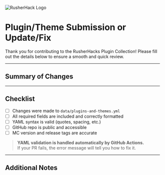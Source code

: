 ![RusherHack Logo](./Assets/RusherHacks/rh_head.png)

# Plugin/Theme Submission or Update/Fix

Thank you for contributing to the RusherHacks Plugin Collection! Please fill out the details below to ensure a smooth and quick review.

---

## Summary of Changes

<!--
Briefly describe what this PR does:
- Add a new plugin or theme?
- Update an existing entry?
- Fix metadata or formatting?
-->

---

## Checklist

- [ ] Changes were made to `data/plugins-and-themes.yml`
- [ ] All required fields are included and correctly formatted
- [ ] YAML syntax is valid (quotes, spacing, etc.)
- [ ] GitHub repo is public and accessible
- [ ] MC version and release tags are accurate

> **YAML validation is handled automatically by GitHub Actions.**  
> If your PR fails, the error message will tell you how to fix it.
> 
---

## Additional Notes

<!--
Include any other helpful information.
-->

